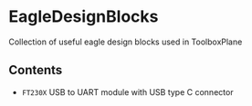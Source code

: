 # EagleDesignBlocks
Collection of useful eagle design blocks used in ToolboxPlane

## Contents
* ```FT230X``` USB to UART module with USB type C connector
